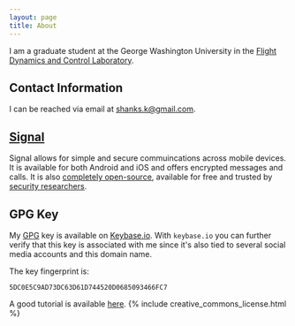 ```yaml
---
layout: page
title: About
---
```


I am a graduate student at the George Washington University in the [Flight Dynamics and Control Laboratory](http://fdcl.seas.gwu.edu/). 


## Contact Information

I can be reached via email at [shanks.k@gmail.com](mailto:shanks.k@gmail.com).


## [Signal](https://whispersystems.org/)

Signal allows for simple and secure commuincations across mobile devices. 
It is available for both Android and iOS and offers encrypted messages and calls. 
It is also [completely open-source](https://github.com/WhisperSystems), available for free and trusted by [security researchers](http://blog.cryptographyengineering.com/2013/03/here-come-encryption-apps.html).

## GPG Key

My [GPG](https://keybase.io/skulumani/pgp_keys.asc?fingerprint=5dc0e5c9ad73dc63d61d744520d0685093466fc7) key is available on [Keybase.io](https://keybase.io/skulumani).
With `keybase.io` you can further verify that this key is associated with me since it's also tied to several social media accounts and this domain name.

The key fingerprint is:

~~~
5DC0E5C9AD73DC63D61D744520D0685093466FC7
~~~

A good tutorial is available [here](https://futureboy.us/pgp.html).
{% include creative_commons_license.html %}
